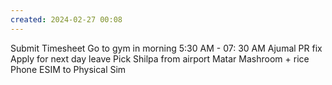 ```yaml
---
created: 2024-02-27 00:08
---
```

Submit Timesheet 
Go to gym in morning 5:30 AM - 07: 30 AM
Ajumal PR fix
Apply for next day leave
Pick Shilpa from airport
Matar Mashroom + rice 
Phone ESIM to Physical Sim